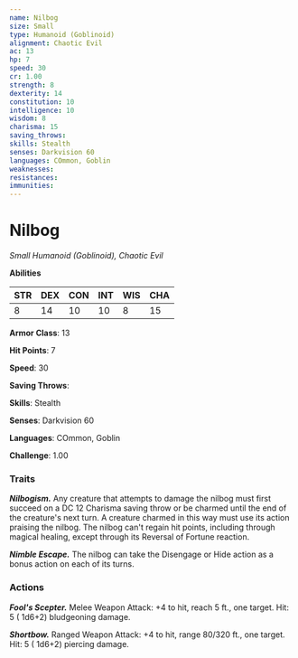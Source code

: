 ```yaml
---
name: Nilbog
size: Small
type: Humanoid (Goblinoid)
alignment: Chaotic Evil
ac: 13
hp: 7
speed: 30
cr: 1.00
strength: 8
dexterity: 14
constitution: 10
intelligence: 10
wisdom: 8
charisma: 15
saving_throws: 
skills: Stealth
senses: Darkvision 60
languages: COmmon, Goblin
weaknesses:
resistances:
immunities:
---
```


# Nilbog

*Small Humanoid (Goblinoid), Chaotic Evil*

**Abilities**

| STR | DEX | CON | INT | WIS | CHA |
| --- | --- | --- | --- | --- | --- |
| 8 | 14 | 10 | 10 | 8 | 15 |

**Armor Class**: 13

**Hit Points**: 7

**Speed**: 30

**Saving Throws**: 

**Skills**: Stealth

**Senses**: Darkvision 60

**Languages**: COmmon, Goblin

**Challenge**: 1.00


### Traits
***Nilbogism.*** Any creature that attempts to damage the nilbog must first succeed on a DC 12 Charisma saving throw or be charmed until the end of the creature's next turn. A creature charmed in this way must use its action praising the nilbog. The nilbog can't regain hit points, including through magical healing, except through its Reversal of Fortune reaction.

***Nimble Escape.*** The nilbog can take the Disengage or Hide action as a bonus action on each of its turns.


### Actions
***Fool's Scepter.*** Melee Weapon Attack:  +4 to hit, reach 5 ft., one target. Hit: 5 ( 1d6+2) bludgeoning damage.

***Shortbow.*** Ranged Weapon Attack:  +4 to hit, range 80/320 ft., one target. Hit: 5 ( 1d6+2) piercing damage.

